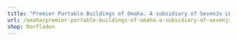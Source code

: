 ```yaml
---
title: "Premier Portable Buildings of Omaha. A subsidiary of SevenJs LLC"
url: /omaha/premier-portable-buildings-of-omaha-a-subsidiary-of-sevenjs-llc/
shop: Dorfladen
---
```

